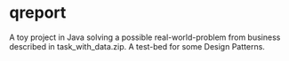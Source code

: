 qreport
=======

A toy project in Java solving a possible real-world-problem from business described in task_with_data.zip. A test-bed for some Design Patterns.
